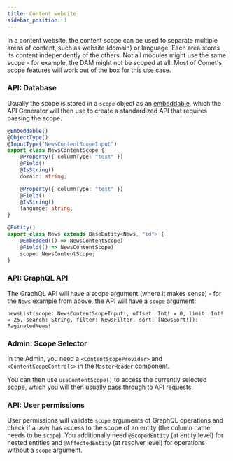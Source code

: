 ```yaml
---
title: Content website
sidebar_position: 1
---
```


In a content website, the content scope can be used to separate multiple areas of content, such as website (domain) or language. Each area stores its content independently of the others. Not all modules might use the same scope - for example, the DAM might not be scoped at all. Most of Comet's scope features will work out of the box for this use case.


### API: Database

Usually the scope is stored in a `scope` object as an [embeddable](https://mikro-orm.io/docs/embeddables), which the API Generator will then use to create a standardized API that requires passing the scope.

```ts title="api/src/news/entities/news.entity.ts"
@Embeddable()
@ObjectType()
@InputType("NewsContentScopeInput")
export class NewsContentScope {
    @Property({ columnType: "text" })
    @Field()
    @IsString()
    domain: string;

    @Property({ columnType: "text" })
    @Field()
    @IsString()
    language: string;
}

@Entity()
export class News extends BaseEntity<News, "id"> {
    @Embedded(() => NewsContentScope)
    @Field(() => NewsContentScope)
    scope: NewsContentScope;
}
```

### API: GraphQL API

The GraphQL API will have a scope argument (where it makes sense) - for the `News` example from above, the API will have a `scope` argument:
```
newsList(scope: NewsContentScopeInput!, offset: Int! = 0, limit: Int! = 25, search: String, filter: NewsFilter, sort: [NewsSort!]): PaginatedNews!
```

### Admin: Scope Selector
In the Admin, you need a `<ContentScopeProvider>` and `<ContentScopeControls>` in the `MasterHeader` component.

You can then use `useContentScope()` to access the currently selected scope, which you will then usually pass through to API requests.

### API: User permissions

User permissions will validate `scope` arguments of GraphQL operations and check if a user has access to the scope of an entity (the column name needs to be `scope`). You additionally need `@ScopedEntity` (at entity level) for nested entities and `@AffectedEntity` (at resolver level) for operations without a `scope` argument.
